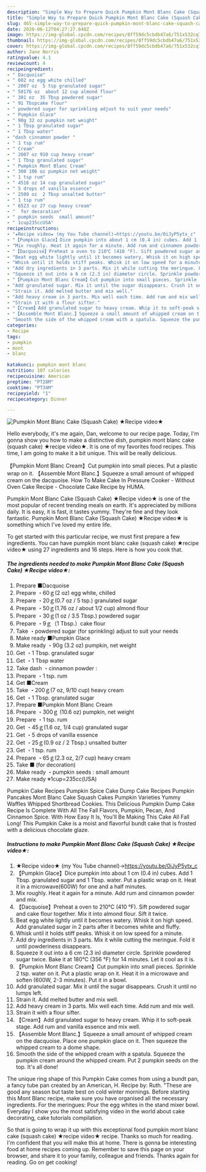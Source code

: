 ```yaml
---
description: "Simple Way to Prepare Quick Pumpkin Mont Blanc Cake (Squash Cake) ★Recipe video★"
title: "Simple Way to Prepare Quick Pumpkin Mont Blanc Cake (Squash Cake) ★Recipe video★"
slug: 465-simple-way-to-prepare-quick-pumpkin-mont-blanc-cake-squash-cake-recipe-video
date: 2020-06-12T04:27:27.648Z
image: https://img-global.cpcdn.com/recipes/8ff59dc5cbdb47a6/751x532cq70/pumpkin-mont-blanc-cake-squash-cake-★recipe-video★-recipe-main-photo.jpg
thumbnail: https://img-global.cpcdn.com/recipes/8ff59dc5cbdb47a6/751x532cq70/pumpkin-mont-blanc-cake-squash-cake-★recipe-video★-recipe-main-photo.jpg
cover: https://img-global.cpcdn.com/recipes/8ff59dc5cbdb47a6/751x532cq70/pumpkin-mont-blanc-cake-squash-cake-★recipe-video★-recipe-main-photo.jpg
author: Jane Norris
ratingvalue: 4.1
reviewcount: 4
recipeingredient:
- " Dacquoise"
- " 602 oz egg white chilled"
- " 2007 oz  5 tsp granulated sugar"
- " 50176 oz  about 12 cup almond flour"
- " 301 oz  35 Tbsp powdered sugar"
- " 91 Tbspcake flour"
- " powdered sugar for sprinkling adjust to suit your needs"
- " Pumpkin Glace"
- " 90g 32 oz pumpkin net weight"
- " 1 Tbsp granulated sugar"
- " 1 Tbsp water"
- "dash cinnamon powder "
- " 1 tsp rum"
- " Cream"
- " 2007 oz 910 cup heavy cream"
- " 1 Tbsp granulated sugar"
- " Pumpkin Mont Blanc Cream"
- " 300 106 oz pumpkin net weight"
- " 1 tsp rum"
- " 4516 oz 14 cup granulated sugar"
- " 5 drops of vanilla essence"
- " 2509 oz  2 Tbsp unsalted butter"
- " 1 tsp rum"
- " 6523 oz 27 cup heavy cream"
- "  for decoration"
- " pumpkin seeds  small amount"
- " 1cup235ccUSA"
recipeinstructions:
- "★Recipe video★ (my You Tube channel)→https://youtu.be/0iJyP5ytx_c"
- "【Pumpkin Glace】Dice pumpkin into about 1 cm (0.4 in) cubes. Add 1 Tbsp. granulated sugar and 1 Tbsp. water. Put a plastic wrap on it. Heat it in a microwave(600W) for one and a half minutes."
- "Mix roughly. Heat it again for a minute. Add rum and cinnamon powder and mix."
- "【Dacquoise】Preheat a oven to 210℃ (410 °F). Sift powdered sugar and cake flour together. Mix it into almond flour. Sift it twice."
- "Beat egg white lightly until it becomes watery. Whisk it on high speed. Add granulated sugar in 2 parts after it becomes white and fluffy."
- "Whisk until it holds stiff peaks. Whisk it on low speed for a minute."
- "Add dry ingredients in 3 parts. Mix it while cutting the meringue. Fold it until powderiness disappears."
- "Squeeze it out into a 6 cm (2.3 in) diameter circle. Sprinkle powdered sugar twice. Bake it at 180℃ (356 °F) for 14 minutes. Let it cool as it is."
- "【Pumpkin Mont Blanc Cream】Cut pumpkin into small pieces. Sprinkle 2 tsp. water on it. Put a plastic wrap on it. Heat it in a microwave and soften (600W, 2-3 minutes). Put it in a bowl."
- "Add granulated sugar. Mix it until the sugar disappears. Crush it until no lumps left."
- "Strain it. Add melted butter and mix well."
- "Add heavy cream in 3 parts. Mix well each time. Add rum and mix well."
- "Strain it with a flour sifter."
- "【Cream】Add granulated sugar to heavy cream. Whip it to soft-peak stage. Add rum and vanilla essence and mix well."
- "【Assemble Mont Blanc.】Squeeze a small amount of whipped cream on the dacquoise. Place one pumpkin glace on it. Then squeeze the whipped cream to a dome shape."
- "Smooth the side of the whipped cream with a spatula. Squeeze the pumpkin cream around the whipped cream. Put 2 pumpkin seeds on the top. It&#39;s all done!"
categories:
- Recipe
tags:
- pumpkin
- mont
- blanc

katakunci: pumpkin mont blanc 
nutrition: 107 calories
recipecuisine: American
preptime: "PT28M"
cooktime: "PT34M"
recipeyield: "1"
recipecategory: Dinner

---
```



![Pumpkin Mont Blanc Cake (Squash Cake) ★Recipe video★](https://img-global.cpcdn.com/recipes/8ff59dc5cbdb47a6/751x532cq70/pumpkin-mont-blanc-cake-squash-cake-★recipe-video★-recipe-main-photo.jpg)

Hello everybody, it's me again, Dan, welcome to our recipe page. Today, I'm gonna show you how to make a distinctive dish, pumpkin mont blanc cake (squash cake) ★recipe video★. It is one of my favorites food recipes. This time, I am going to make it a bit unique. This will be really delicious.

【Pumpkin Mont Blanc Cream】Cut pumpkin into small pieces. Put a plastic wrap on it. 【Assemble Mont Blanc.】Squeeze a small amount of whipped cream on the dacquoise. How To Make Cake In Pressure Cooker - Without Oven Cake Recipe - Chocolate Cake Recipe by HUMA.

Pumpkin Mont Blanc Cake (Squash Cake) ★Recipe video★ is one of the most popular of recent trending meals on earth. It's appreciated by millions daily. It is easy, it is fast, it tastes yummy. They're fine and they look fantastic. Pumpkin Mont Blanc Cake (Squash Cake) ★Recipe video★ is something which I've loved my entire life.


To get started with this particular recipe, we must first prepare a few ingredients. You can have pumpkin mont blanc cake (squash cake) ★recipe video★ using 27 ingredients and 16 steps. Here is how you cook that.

<!--inarticleads1-->

##### The ingredients needed to make Pumpkin Mont Blanc Cake (Squash Cake) ★Recipe video★:

1. Prepare  ■Dacquoise
1. Prepare  ・60ｇ(2 oz) egg white, chilled
1. Prepare  ・20ｇ(0.7 oz / 5 tsp.) granulated sugar
1. Prepare  ・50ｇ(1.76 oz / about 1/2 cup) almond flour
1. Prepare  ・30ｇ(1 oz / 3.5 Tbsp.) powdered sugar
1. Prepare  ・9ｇ（1 Tbsp.）cake flour
1. Take  ・powdered sugar (for sprinkling) adjust to suit your needs
1. Make ready  ■Pumpkin Glace
1. Make ready  ・90g (3.2 oz) pumpkin, net weight
1. Get  ・1 Tbsp. granulated sugar
1. Get  ・1 Tbsp water
1. Take dash ・cinnamon powder :
1. Prepare  ・1 tsp. rum
1. Get  ■Cream
1. Take  ・200ｇ(7 oz, 9/10 cup) heavy cream
1. Get  ・1 Tbsp. granulated sugar
1. Prepare  ■Pumpkin Mont Blanc Cream
1. Prepare  ・300ｇ (10.6 oz) pumpkin, net weight
1. Prepare  ・1 tsp. rum
1. Get  ・45ｇ(1.6 oz, 1/4 cup) granulated sugar
1. Get  ・5 drops of vanilla essence
1. Get  ・25ｇ(0.9 oz / 2 Tbsp.) unsalted butter
1. Get  ・1 tsp. rum
1. Prepare  ・65ｇ(2.3 oz, 2/7 cup) heavy cream
1. Take  ■ (for decoration)
1. Make ready  ・pumpkin seeds : small amount
1. Make ready  ※1cup=235cc(USA)


Pumpkin Cake Recipes Pumpkin Spice Cake Dump Cake Recipes Pumpkin Pancakes Mont Blanc Cake Squash Cakes Pumpkin Varieties Yummy Waffles Whipped Shortbread Cookies. This Delicious Pumpkin Dump Cake Recipe Is Complete With All The Fall Flavors, Pumpkin, Pecan, And Cinnamon Spice. With How Easy It Is, You&#39;ll Be Making This Cake All Fall Long! This Pumpkin Cake is a moist and flavorful bundt cake that is frosted with a delicious chocolate glaze. 

<!--inarticleads2-->

##### Instructions to make Pumpkin Mont Blanc Cake (Squash Cake) ★Recipe video★:

1. ★Recipe video★ (my You Tube channel)→https://youtu.be/0iJyP5ytx_c
1. 【Pumpkin Glace】Dice pumpkin into about 1 cm (0.4 in) cubes. Add 1 Tbsp. granulated sugar and 1 Tbsp. water. Put a plastic wrap on it. Heat it in a microwave(600W) for one and a half minutes.
1. Mix roughly. Heat it again for a minute. Add rum and cinnamon powder and mix.
1. 【Dacquoise】Preheat a oven to 210℃ (410 °F). Sift powdered sugar and cake flour together. Mix it into almond flour. Sift it twice.
1. Beat egg white lightly until it becomes watery. Whisk it on high speed. Add granulated sugar in 2 parts after it becomes white and fluffy.
1. Whisk until it holds stiff peaks. Whisk it on low speed for a minute.
1. Add dry ingredients in 3 parts. Mix it while cutting the meringue. Fold it until powderiness disappears.
1. Squeeze it out into a 6 cm (2.3 in) diameter circle. Sprinkle powdered sugar twice. Bake it at 180℃ (356 °F) for 14 minutes. Let it cool as it is.
1. 【Pumpkin Mont Blanc Cream】Cut pumpkin into small pieces. Sprinkle 2 tsp. water on it. Put a plastic wrap on it. Heat it in a microwave and soften (600W, 2-3 minutes). Put it in a bowl.
1. Add granulated sugar. Mix it until the sugar disappears. Crush it until no lumps left.
1. Strain it. Add melted butter and mix well.
1. Add heavy cream in 3 parts. Mix well each time. Add rum and mix well.
1. Strain it with a flour sifter.
1. 【Cream】Add granulated sugar to heavy cream. Whip it to soft-peak stage. Add rum and vanilla essence and mix well.
1. 【Assemble Mont Blanc.】Squeeze a small amount of whipped cream on the dacquoise. Place one pumpkin glace on it. Then squeeze the whipped cream to a dome shape.
1. Smooth the side of the whipped cream with a spatula. Squeeze the pumpkin cream around the whipped cream. Put 2 pumpkin seeds on the top. It&#39;s all done!


The unique ring shape of this Pumpkin Cake comes from using a bundt pan, a fancy tube pan created by an American, H. Recipe by: Ruth. &#34;These are good any season but taste best on cold winter mornings. Before starting this Mont Blanc recipe, make sure you have organised all the necessary ingredients. For the meringues: Pour the egg whites in the stand mixer bowl. Everyday I show you the most satisfying video in the world about cake decorating, cake tutorials compilation. 

So that is going to wrap it up with this exceptional food pumpkin mont blanc cake (squash cake) ★recipe video★ recipe. Thanks so much for reading. I'm confident that you will make this at home. There is gonna be interesting food at home recipes coming up. Remember to save this page on your browser, and share it to your family, colleague and friends. Thanks again for reading. Go on get cooking!
